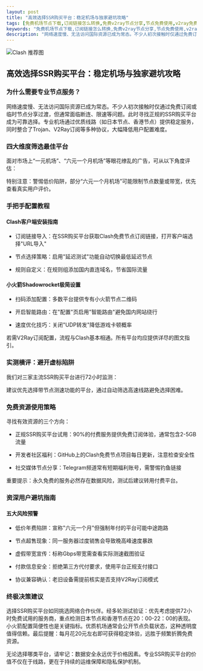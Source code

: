 ```yaml
---
layout: post
title: "高效选择SSR购买平台：稳定机场与独家避坑攻略"
tags: [免费机场节点下载,订阅链接怎么转换,免费v2ray节点分享,节点免费使用,v2ray免费节点it老五]
keywords: "免费机场节点下载,订阅链接怎么转换,免费v2ray节点分享,节点免费使用,v2ray免费节点it老五"
description: "网络速度慢、无法访问国际资源已成为常态。不少人初次接触时仅通过免费订阅或临时节点分享过渡,但通常面临断连、限速等问题。此时寻找正规的SSR购买平台成为可靠选择。专业机场通过优质线路（如日本节点、香港节点）提供稳定服务,同时整合了Trojan、V2Ray订阅等多种协议,大幅降低用户配置难度。"
---
```


![Clash 推荐图](https://clashjd.github.io/assets/img/tiktok机场推荐.png)

## 高效选择SSR购买平台：稳定机场与独家避坑攻略

### 为什么需要专业节点服务？

网络速度慢、无法访问国际资源已成为常态。不少人初次接触时仅通过免费订阅或临时节点分享过渡，但通常面临断连、限速等问题。此时寻找正规的SSR购买平台成为可靠选择。专业机场通过优质线路（如日本节点、香港节点）提供稳定服务，同时整合了Trojan、V2Ray订阅等多种协议，大幅降低用户配置难度。

### 四大维度筛选最佳平台

面对市场上“一元机场”、“六元一个月机场”等眼花缭乱的广告，可从以下角度评估：

特别注意：警惕低价陷阱，部分“六元一个月机场”可能限制节点数量或带宽，优先查看真实用户评价。

### 手把手配置教程

#### Clash客户端安装指南

- 订阅链接导入：在SSR购买平台获取Clash免费节点订阅链接，打开客户端选择"URL导入"

- 节点选择策略：启用"延迟测试"功能自动切换最低延迟节点

- 规则自定义：在规则组添加国内直连域名，节省国际流量

#### 小火箭Shadowrocket极简设置

- 扫码添加配置：多数平台提供专有小火箭节点二维码

- 开启智能路由：在"配置"页启用"智能路由"避免国内网站绕行

- 速度优化技巧：关闭"UDP转发"降低游戏卡顿概率

若需V2Ray订阅配置，流程与Clash基本相通。所有平台均应提供详尽的图文指引。

### 实测横评：避开虚标陷阱

我们对三家主流SSR购买平台进行72小时监测：

建议优先选择带节点测速功能的平台，通过自动筛选高速线路避免选择困难。

### 免费资源使用策略

寻找有效资源的三个方向：

- 正规SSR购买平台试用：90%的付费服务提供免费订阅体验，通常包含2-5GB流量

- 开发者社区福利：GitHub上的Clash免费节点项目每日更新，注意检查安全性

- 社交媒体节点分享：Telegram频道常有短期福利账号，需警惕钓鱼链接

重要提示：永久免费的服务必然存在数据风险，测试后建议转用付费平台。

### 资深用户避坑指南

#### 五大风险预警

- 低价年费陷阱：宣称"六元一个月"但强制年付的平台可能中途跑路

- 节点超售现象：同一服务器过度销售会导致晚高峰速度暴跌

- 虚假带宽宣传：标称Gbps带宽需查看实际测速截图验证

- 付款信息安全：拒绝第三方代付要求，使用平台正规支付接口

- 协议兼容确认：老旧设备需提前核实是否支持V2Ray订阅模式

### 终极决策建议

选择SSR购买平台如同挑选网络合作伙伴。经多轮测试验证：优先考虑提供72小时免费试用的服务商，重点检测日本节点和香港节点在20：00-22：00的表现。小火箭配置简便性也是关键指标。优质机场通常会公开节点负载状态，这种透明度值得信赖。最后提醒：每月花20元左右即可获得稳定体验，远胜于频繁折腾免费资源。

无论选择哪类平台，请牢记：数据安全永远优于价格因素。专业SSR购买平台的价值不仅在于线路，更在于持续的运维保障和隐私保护机制。